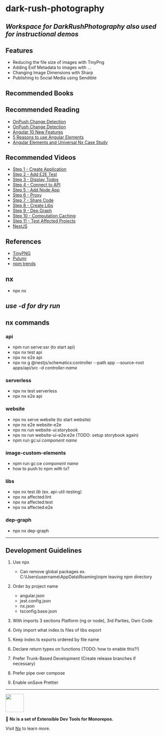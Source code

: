 # dark-rush-photography

## **_Workspace for DarkRushPhotography also used for instructional demos_**

## Features

- Reducing the file size of images with TinyPng
- Adding Exif Metadata to images with ...
- Changing Image Dimensions with Sharp
- Publishing to Social Media using Sendible

## Recommended Books

## Recommended Reading

- [OnPush Change Detection](https://blog.angular-university.io/onpush-change-detection-how-it-works/)
- [OnPush Change Detection](https://medium.com/@ManfredSteyer/performance-tuning-data-binding-in-angular-with-onpush-immutables-and-observables-9fb2734dc66e)
- [Angular 10 New Features](https://betterprogramming.pub/angular-10-new-features-dbc779061dc8)
- [5 Reasons to use Angular Elements](https://blog.nrwl.io/5-reasons-to-use-angular-elements-390c9a629f89)
- [Angular Elements and Universal Nx Case Study](https://nrwl.io/pages/t-mobile-case-study)

## Recommended Videos

- [Step 1 - Create Application](https://nx.dev/latest/angular/tutorial/01-create-application)
- [Step 2 - Add E2E Test](https://nx.dev/latest/angular/tutorial/02-add-e2e-test)
- [Step 3 - Display Todos](https://nx.dev/latest/angular/tutorial/03-display-todos)
- [Step 4 - Connect to API](https://nx.dev/latest/angular/tutorial/04-connect-to-api)
- [Step 5 - Add Node App](https://nx.dev/latest/angular/tutorial/05-add-node-app)
- [Step 6 - Proxy](https://nx.dev/latest/angular/tutorial/06-proxy)
- [Step 7 - Share Code](https://nx.dev/latest/angular/tutorial/07-share-code)
- [Step 8 - Create Libs](https://nx.dev/latest/angular/tutorial/08-create-libs)
- [Step 9 - Dep Graph](https://nx.dev/latest/angular/tutorial/09-dep-graph)
- [Step 10 - Computation Caching](https://nx.dev/latest/angular/tutorial/10-computation-caching)
- [Step 11 - Test Affected Projects](https://nx.dev/latest/angular/tutorial/11-test-affected-projects)
- [NestJS](https://academind.com/tutorials/nestjs-introduction/)

## References

- [TinyPNG](https://tinypng.com/)
- [Pulumi](https://app.pulumi.com/)
- [npm trends](https://www.npmtrends.com/)

## nx

- npx nx

## **_use -d for dry run_**

## nx commands

### api

- npm run serve:ssr (to start api)
- npx nx test api
- npx nx e2e api
- npx nx g @nestjs/schematics:controller --path app --source-root apps/api/src -d _controller-name_

### serverless

- npx nx test serverless
- npx nx e2e api

### website

- npx nx serve website (to start website)
- npx nx e2e website-e2e
- npx nx run website-ui:storybook
- npx nx run website-ui-e2e:e2e (TODO: setup storybook again)
- npm run gc:ui _component name_

### image-custom-elements

- npm run gc:ce _component name_
- how to push to npm with tx?

### libs

- npx nx test _lib_ (ex. api-util-testing)
- npx nx affected:lint
- npx nx affected:test
- npx nx affected:e2e

### dep-graph

- npx nx dep-graph

---

## Development Guidelines

1. Use npx

   - Can remove global packages ex. C:\Users\username\AppData\Roaming\npm leaving npm directory

2. Order by project name

   - angular.json
   - jest.config.json
   - nx.json
   - tsconfig.base.json

3. With imports 3 sections Platform (ng or node), 3rd Parties, Own Code
4. Only import what index.ts files of libs export
5. Keep index.ts exports ordered by file name
6. Declare return types on functions (TODO: how to enable this?!)
7. Prefer Trunk-Based Development (Create release branches if necessary)
8. Prefer pipe over compose
9. Enable onSave Prettier

---

<!-- markdownlint-disable -->

<img src="https://raw.githubusercontent.com/nrwl/nx/master/images/nx-logo.png" width="60">

<!-- markdownlint-restore -->

🔎 **Nx is a set of Extensible Dev Tools for Monorepos.**

Visit [Nx](https://nx.dev) to learn more.
